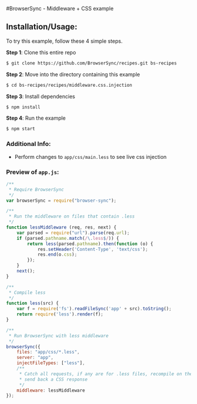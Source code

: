 #BrowserSync - Middleware + CSS example

## Installation/Usage:

To try this example, follow these 4 simple steps. 

**Step 1**: Clone this entire repo
```bash
$ git clone https://github.com/BrowserSync/recipes.git bs-recipes
```

**Step 2**: Move into the directory containing this example
```bash
$ cd bs-recipes/recipes/middleware.css.injection
```

**Step 3**: Install dependencies
```bash
$ npm install
```

**Step 4**: Run the example
```bash
$ npm start
```

### Additional Info:

- Perform changes to `app/css/main.less` to see live css injection

### Preview of `app.js`:
```js
/**
 * Require BrowserSync
 */
var browserSync = require("browser-sync");

/**
 * Run the middleware on files that contain .less
 */
function lessMiddleware (req, res, next) {
    var parsed = require("url").parse(req.url);
    if (parsed.pathname.match(/\.less$/)) {
        return less(parsed.pathname).then(function (o) {
            res.setHeader('Content-Type', 'text/css');
            res.end(o.css);
        });
    }
    next();
}

/**
 * Compile less
 */
function less(src) {
    var f = require('fs').readFileSync('app' + src).toString();
    return require('less').render(f);
}

/**
 * Run BrowserSync with less middleware
 */
browserSync({
    files: "app/css/*.less",
    server: "app",
    injectFileTypes: ["less"],
    /**
     * Catch all requests, if any are for .less files, recompile on the fly and
     * send back a CSS response
     */
    middleware: lessMiddleware
});

```

